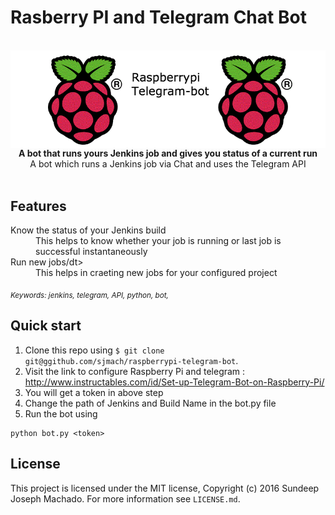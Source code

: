# Rasberry PI and Telegram Chat Bot
<br/>
<img src="https://raw.githubusercontent.com/sjmach/raspberrypi-telegram-bot/master/Raspberrypi-telegram-bot.png" alt="Rasberry Pi Telegram BOT" align="center" />

<br />

<div align="center"><strong>A bot that runs yours Jenkins job and gives you status of a current run</strong></div>
<div align="center">A bot which runs a Jenkins job via Chat and uses the Telegram API</div>

<br />


## Features

<dl>
  <dt>Know the status of your Jenkins build</dt>
  <dd>This helps to know whether your job is running or last job is successful instantaneously</dd>

  <dt>Run new jobs/dt>
  <dd>This helps in craeting new jobs for your configured project</dd>

</dl>


<sub><i>Keywords: jenkins, telegram, API, python, bot,</i></sub>

## Quick start

1. Clone this repo using `$ git clone git@ggithub.com/sjmach/raspberrypi-telegram-bot`.
2. Visit the link to configure Raspberry Pi and telegram : http://www.instructables.com/id/Set-up-Telegram-Bot-on-Raspberry-Pi/<br />
3. You will get a token in above step
4. Change the path of Jenkins and Build Name in the bot.py file
5. Run the bot using 
```shell
python bot.py <token>
```


## License

This project is licensed under the MIT license, Copyright (c) 2016 Sundeep Joseph Machado. For more information see `LICENSE.md`.
